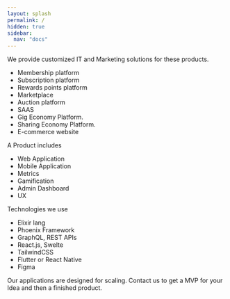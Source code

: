 ```yaml
---
layout: splash
permalink: /
hidden: true
sidebar:
  nav: "docs"
---
```


We provide customized IT and Marketing solutions for these products.
- Membership platform
- Subscription platform
- Rewards points platform
- Marketplace
- Auction platform
- SAAS
- Gig Economy Platform.
- Sharing Economy Platform.
- E-commerce website

A Product includes
- Web Application
- Mobile Application
- Metrics
- Gamification
- Admin Dashboard
- UX

Technologies we use
- Elixir lang
- Phoenix Framework
- GraphQL, REST APIs
- React.js, Swelte
- TailwindCSS
- Flutter or React Native
- Figma

Our applications are designed for scaling. Contact us to get a MVP for your Idea and then a finished product.